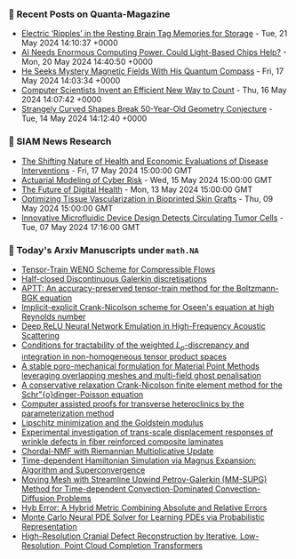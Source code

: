 ### 📝 Recent Posts on Quanta-Magazine
<!-- quanta starts -->
* <a href="https://www.quantamagazine.org/electric-ripples-in-the-resting-brain-tag-memories-for-storage-20240521/">Electric ‘Ripples’ in the Resting Brain Tag Memories for Storage</a> - Tue, 21 May 2024 14:10:37 +0000
* <a href="https://www.quantamagazine.org/ai-needs-enormous-computing-power-could-light-based-chips-help-20240520/">AI Needs Enormous Computing Power. Could Light-Based Chips Help?</a> - Mon, 20 May 2024 14:40:50 +0000
* <a href="https://www.quantamagazine.org/he-seeks-mystery-magnetic-fields-with-his-quantum-compass-20240517/">He Seeks Mystery Magnetic Fields With His Quantum Compass</a> - Fri, 17 May 2024 14:03:34 +0000
* <a href="https://www.quantamagazine.org/computer-scientists-invent-an-efficient-new-way-to-count-20240516/">Computer Scientists Invent an Efficient New Way to Count</a> - Thu, 16 May 2024 14:07:42 +0000
* <a href="https://www.quantamagazine.org/strangely-curved-shapes-break-50-year-old-geometry-conjecture-20240514/">Strangely Curved Shapes Break 50-Year-Old Geometry Conjecture</a> - Tue, 14 May 2024 14:12:40 +0000
<!-- quanta ends -->

### 📝 SIAM News Research
<!-- siam-news starts -->
* <a href="https://sinews.siam.org/Details-Page/the-shifting-nature-of-health-and-economic-evaluations-of-disease-interventions">The Shifting Nature of Health and Economic Evaluations of Disease Interventions</a> - Fri, 17 May 2024 15:00:00 GMT
* <a href="https://sinews.siam.org/Details-Page/actuarial-modeling-of-cyber-risk">Actuarial Modeling of Cyber Risk</a> - Wed, 15 May 2024 15:00:00 GMT
* <a href="https://sinews.siam.org/Details-Page/the-future-of-digital-health">The Future of Digital Health</a> - Mon, 13 May 2024 15:00:00 GMT
* <a href="https://sinews.siam.org/Details-Page/optimizing-tissue-vascularization-in-bioprinted-skin-grafts">Optimizing Tissue Vascularization in Bioprinted Skin Grafts</a> - Thu, 09 May 2024 15:00:00 GMT
* <a href="https://sinews.siam.org/Details-Page/innovative-microfluidic-device-design-detects-circulating-tumor-cells">Innovative Microfluidic Device Design Detects Circulating Tumor Cells</a> - Tue, 07 May 2024 17:16:00 GMT
<!-- siam-news ends -->

### 📝 Today's Arxiv Manuscripts under ``math.NA``
<!-- arxiv-math-na starts -->
* <a href="https://arxiv.org/abs/2405.12301">Tensor-Train WENO Scheme for Compressible Flows</a>
* <a href="https://arxiv.org/abs/2405.12383">Half-closed Discontinuous Galerkin discretisations</a>
* <a href="https://arxiv.org/abs/2405.12524">APTT: An accuracy-preserved tensor-train method for the Boltzmann-BGK equation</a>
* <a href="https://arxiv.org/abs/2405.12562">Implicit-explicit Crank-Nicolson scheme for Oseen's equation at high Reynolds number</a>
* <a href="https://arxiv.org/abs/2405.12624">Deep ReLU Neural Network Emulation in High-Frequency Acoustic Scattering</a>
* <a href="https://arxiv.org/abs/2405.12729">Conditions for tractability of the weighted $L_p$-discrepancy and integration in non-homogeneous tensor product spaces</a>
* <a href="https://arxiv.org/abs/2405.12814">A stable poro-mechanical formulation for Material Point Methods leveraging overlapping meshes and multi-field ghost penalisation</a>
* <a href="https://arxiv.org/abs/2405.12848">A conservative relaxation Crank-Nicolson finite element method for the Schr"{o}dinger-Poisson equation</a>
* <a href="https://arxiv.org/abs/2405.12446">Computer assisted proofs for transverse heteroclinics by the parameterization method</a>
* <a href="https://arxiv.org/abs/2405.12655">Lipschitz minimization and the Goldstein modulus</a>
* <a href="https://arxiv.org/abs/2405.12676">Experimental investigation of trans-scale displacement responses of wrinkle defects in fiber reinforced composite laminates</a>
* <a href="https://arxiv.org/abs/2405.12823">Chordal-NMF with Riemannian Multiplicative Update</a>
* <a href="https://arxiv.org/abs/2405.12925">Time-dependent Hamiltonian Simulation via Magnus Expansion: Algorithm and Superconvergence</a>
* <a href="https://arxiv.org/abs/2105.08765">Moving Mesh with Streamline Upwind Petrov-Galerkin (MM-SUPG) Method for Time-dependent Convection-Dominated Convection-Diffusion Problems</a>
* <a href="https://arxiv.org/abs/2403.07492">Hyb Error: A Hybrid Metric Combining Absolute and Relative Errors</a>
* <a href="https://arxiv.org/abs/2302.05104">Monte Carlo Neural PDE Solver for Learning PDEs via Probabilistic Representation</a>
* <a href="https://arxiv.org/abs/2308.03813">High-Resolution Cranial Defect Reconstruction by Iterative, Low-Resolution, Point Cloud Completion Transformers</a>
<!-- arxiv-math-na ends -->
